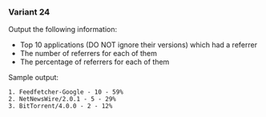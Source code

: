 ### Variant 24
Output the following information:

* Top 10 applications (DO NOT ignore their versions) which had a referrer
* The number of referrers for each of them
* The percentage of referrers for each of them

Sample output:

```
1. Feedfetcher-Google - 10 - 59%
2. NetNewsWire/2.0.1 - 5 - 29%
3. BitTorrent/4.0.0 - 2 - 12%
```
